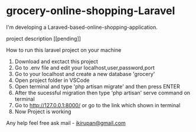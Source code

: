 # grocery-online-shopping-Laravel

I'm developing a Laraved-based-online-shopping-application. 

project description
[[pending]]

How to run this laravel project on your machine 

1. Download and exctact this project 
2. Go to .env file and edit your localhost,user,password,port
3. Go to your localhost and create a new database 'grocery'
4. Open project folder in VSCode
5. Open terminal and type 'php artisan migrate' and then press ENTER
6. After the sucessful migration then type 'php artisan' serve command on terminal
7. Go to http://127.0.0.1:8000/ or go to the link which shown in terminal
8. Now Project is working

Any help feel free ask
mail - ikirupan@gmail.com
 
